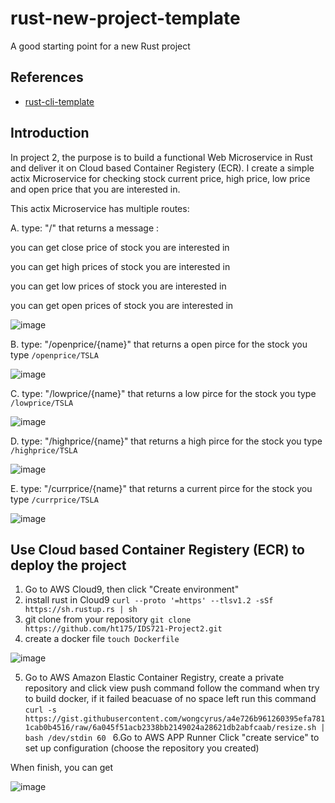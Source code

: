 # rust-new-project-template
A good starting point for a new Rust project

## References

* [rust-cli-template](https://github.com/kbknapp/rust-cli-template)

## Introduction
In project 2, the purpose is to build a functional Web Microservice in Rust and deliver it on Cloud based Container Registery (ECR). I create a simple actix Microservice for checking stock current price, high price, low price and open price that you are interested in.

This actix Microservice has multiple routes:

A. type: "/" that returns a message : 
        <p>you can get close price of stock you are interested in</p>
        <p>you can get high prices of stock you are interested in</p>
        <p>you can get low prices of stock you are interested in</p> 
        <p>you can get open prices of stock you are interested in</p>
        
![image](https://user-images.githubusercontent.com/122952572/222003813-f91c751c-b8f0-4e7b-876a-6b2abcfd1763.png)

        

B. type: "/openprice/{name}" that returns a open pirce for the stock you type
`/openprice/TSLA`

![image](https://user-images.githubusercontent.com/122952572/222004340-99c775e1-8d0b-4c92-b790-5b5f4c4a8a30.png)



C. type: "/lowprice/{name}" that returns a low pirce for the stock you type
`/lowprice/TSLA`

![image](https://user-images.githubusercontent.com/122952572/221999515-f0d96233-6fa1-4ba8-895b-f8a67c89fb1d.png)


D. type: "/highprice/{name}" that returns a high pirce for the stock you type
`/highprice/TSLA`

![image](https://user-images.githubusercontent.com/122952572/222004463-60433b32-e3f0-4af4-9faf-278a11a9bf60.png)


E. type: "/currprice/{name}" that returns a current pirce for the stock you type
`/currprice/TSLA`

![image](https://user-images.githubusercontent.com/122952572/222004529-5c159f74-5455-46ed-922f-9d449d1405fd.png)

## Use Cloud based Container Registery (ECR) to deploy the project
1. Go to AWS Cloud9, then click "Create environment"
2. install rust in Cloud9
`curl --proto '=https' --tlsv1.2 -sSf https://sh.rustup.rs | sh`
3. git clone from your repository
`git clone https://github.com/ht175/IDS721-Project2.git`
4. create a docker file
`touch Dockerfile`

![image](https://user-images.githubusercontent.com/122952572/222005588-6a23728d-c0fd-4849-8f14-3a5621c014aa.png)

5. Go to AWS Amazon Elastic Container Registry, create a private repository and click view push command
follow the command
when try to build docker, if it failed beacuase of no space left 
run this command
`curl -s https://gist.githubusercontent.com/wongcyrus/a4e726b961260395efa7811cab0b4516/raw/6a045f51acb2338bb2149024a28621db2abfcaab/resize.sh | bash /dev/stdin 60
`
6.Go to AWS APP Runner
Click "create service" to set up configuration (choose the repository you created)

When finish, you can get

![image](https://user-images.githubusercontent.com/122952572/222006612-ec45c5fa-cbbb-4ce9-9f2b-6b254e574445.png)



